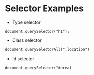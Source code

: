 # Selector Examples

* Type selector

```
document.querySelector("h1");
```
* Class selector
```
document.querySelectorAll(".location")
```
* Id selector
```
document.querySelector("#area)
```